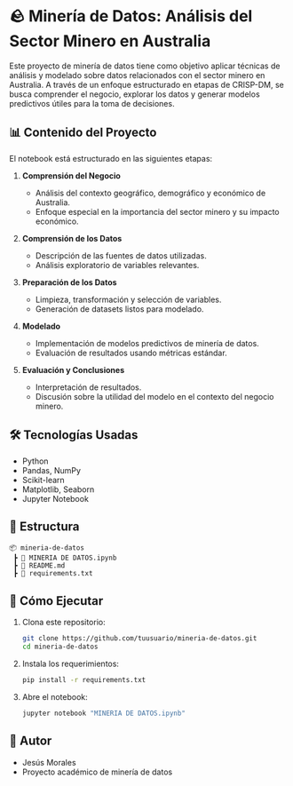 # 🪨 Minería de Datos: Análisis del Sector Minero en Australia

Este proyecto de minería de datos tiene como objetivo aplicar técnicas de análisis y modelado sobre datos relacionados con el sector minero en Australia. A través de un enfoque estructurado en etapas de CRISP-DM, se busca comprender el negocio, explorar los datos y generar modelos predictivos útiles para la toma de decisiones.

## 📊 Contenido del Proyecto

El notebook está estructurado en las siguientes etapas:

1. **Comprensión del Negocio**  
   - Análisis del contexto geográfico, demográfico y económico de Australia.  
   - Enfoque especial en la importancia del sector minero y su impacto económico.

2. **Comprensión de los Datos**  
   - Descripción de las fuentes de datos utilizadas.  
   - Análisis exploratorio de variables relevantes.

3. **Preparación de los Datos**  
   - Limpieza, transformación y selección de variables.  
   - Generación de datasets listos para modelado.

4. **Modelado**  
   - Implementación de modelos predictivos de minería de datos.  
   - Evaluación de resultados usando métricas estándar.

5. **Evaluación y Conclusiones**  
   - Interpretación de resultados.  
   - Discusión sobre la utilidad del modelo en el contexto del negocio minero.

## 🛠️ Tecnologías Usadas

- Python
- Pandas, NumPy
- Scikit-learn
- Matplotlib, Seaborn
- Jupyter Notebook

## 📁 Estructura

```
📦 mineria-de-datos
 ┣ 📜 MINERIA DE DATOS.ipynb
 ┣ 📜 README.md
 ┣ 📜 requirements.txt
```

## 🚀 Cómo Ejecutar

1. Clona este repositorio:
   ```bash
   git clone https://github.com/tuusuario/mineria-de-datos.git
   cd mineria-de-datos
   ```

2. Instala los requerimientos:
   ```bash
   pip install -r requirements.txt
   ```

3. Abre el notebook:
   ```bash
   jupyter notebook "MINERIA DE DATOS.ipynb"
   ```

## 🧠 Autor

- Jesús Morales  
- Proyecto académico de minería de datos
